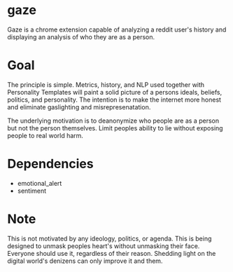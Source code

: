 # gaze
Gaze is a chrome extension capable of analyzing a reddit user's history and displaying an analysis of who they are as a person.

# Goal
The principle is simple. Metrics, history, and NLP used together with Personality Templates will paint a solid picture of a persons
ideals, beliefs, politics, and personality. The intention is to make the internet more honest and eliminate gaslighting and misrepresenatation.

The underlying motivation is to deanonymize who people are as a person but not the person themselves. Limit peoples ability to lie
without exposing people to real world harm.

# Dependencies
- emotional_alert
- sentiment

# Note
This is not motivated by any ideology, politics, or agenda. This is being designed to unmask peoples heart's without unmasking their
face. Everyone should use it, regardless of their reason. Shedding light on the digital world's denizens can only improve it and them.
